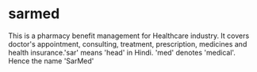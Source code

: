 # sarmed
This is a pharmacy benefit management for Healthcare industry. It covers doctor's appointment, consulting, treatment, prescription, medicines and health insurance.'sar' means 'head' in Hindi. 'med' denotes 'medical'. Hence the name 'SarMed'
